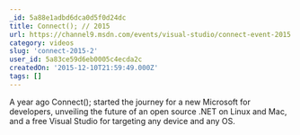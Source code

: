 ```yaml
---
_id: 5a88e1adbd6dca0d5f0d24dc
title: Connect(); // 2015
url: https://channel9.msdn.com/events/visual-studio/connect-event-2015
category: videos
slug: 'connect-2015-2'
user_id: 5a83ce59d6eb0005c4ecda2c
createdOn: '2015-12-10T21:59:49.000Z'
tags: []
---
```


A year ago Connect(); started the journey for a new Microsoft for developers, unveiling the future of an open source .NET on Linux and Mac, and a free Visual Studio for targeting any device and any OS.

